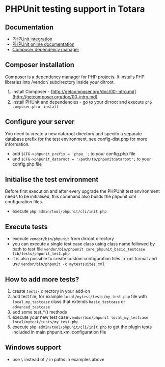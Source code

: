 PHPUnit testing support in Totara
==================================


Documentation
-------------
* [PHPUnit integration](http://docs.moodle.org/dev/PHPUnit)
* [PHPUnit online documentation](http://www.phpunit.de/manual/current/en/)
* [Composer dependency manager](http://getcomposer.org/)


Composer installation
---------------------
Composer is a dependency manager for PHP projects.
It installs PHP libraries into /vendor/ subdirectory inside your dirroot.

1. install Composer - [http://getcomposer.org/doc/00-intro.md](http://getcomposer.org/doc/00-intro.md)
2. install PHUnit and dependencies - go to your dirroot and execute `php composer.phar install`


Configure your server
---------------------
You need to create a new dataroot directory and specify a separate database prefix for the test environment,
see config-dist.php for more information.

* add `$CFG->phpunit_prefix = 'phpu_';` to your config.php file
* and `$CFG->phpunit_dataroot = '/path/to/phpunitdataroot';` to your config.php file


Initialise the test environment
-------------------------------
Before first execution and after every upgrade the PHPUnit test environment needs to be initialised,
this command also builds the phpunit.xml configuration files.

* execute `php admin/tool/phpunit/cli/init.php`


Execute tests
--------------
* execute `vendor/bin/phpunit` from dirroot directory
* you can execute a single test case class using class name followed by path to test file `vendor/bin/phpunit core_phpunit_basic_testcase lib/tests/phpunit_test.php`
* it is also possible to create custom configuration files in xml format and use `vendor/bin/phpunit -c mytestsuites.xml`


How to add more tests?
----------------------
1. create `tests/` directory in your add-on
2. add test file, for example `local/mytest/tests/my_test.php` file with `local_my_testcase` class that extends `basic_testcase` or `advanced_testcase`
3. add some test_*() methods
4. execute your new test case `vendor/bin/phpunit local_my_testcase local/mytest/tests/my_test.php`
5. execute `php admin/tool/phpunit/cli/init.php` to get the plugin tests included in main phpunit.xml configuration file


Windows support
---------------
* use `\` instead of `/` in paths in examples above
